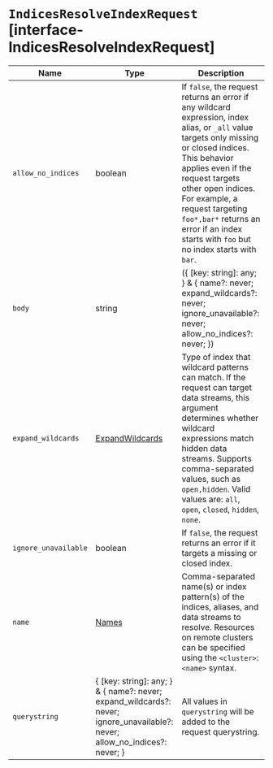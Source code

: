 # `IndicesResolveIndexRequest` [interface-IndicesResolveIndexRequest]

| Name | Type | Description |
| - | - | - |
| `allow_no_indices` | boolean | If `false`, the request returns an error if any wildcard expression, index alias, or `_all` value targets only missing or closed indices. This behavior applies even if the request targets other open indices. For example, a request targeting `foo*,bar*` returns an error if an index starts with `foo` but no index starts with `bar`. |
| `body` | string | ({ [key: string]: any; } & { name?: never; expand_wildcards?: never; ignore_unavailable?: never; allow_no_indices?: never; }) | All values in `body` will be added to the request body. |
| `expand_wildcards` | [ExpandWildcards](./ExpandWildcards.md) | Type of index that wildcard patterns can match. If the request can target data streams, this argument determines whether wildcard expressions match hidden data streams. Supports comma-separated values, such as `open,hidden`. Valid values are: `all`, `open`, `closed`, `hidden`, `none`. |
| `ignore_unavailable` | boolean | If `false`, the request returns an error if it targets a missing or closed index. |
| `name` | [Names](./Names.md) | Comma-separated name(s) or index pattern(s) of the indices, aliases, and data streams to resolve. Resources on remote clusters can be specified using the `<cluster>`: `<name>` syntax. |
| `querystring` | { [key: string]: any; } & { name?: never; expand_wildcards?: never; ignore_unavailable?: never; allow_no_indices?: never; } | All values in `querystring` will be added to the request querystring. |
